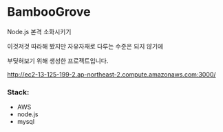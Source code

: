 # BambooGrove
Node.js 본격 소화시키기

이것저것 따라해 봤지만 자유자재로 다루는 수준은 되지 않기에

부딪혀보기 위해 생성한 프로젝트입니다.

http://ec2-13-125-199-2.ap-northeast-2.compute.amazonaws.com:3000/


### Stack:

- AWS
- node.js
- mysql

